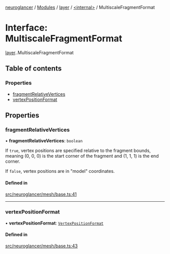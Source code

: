 [neuroglancer](../README.md) / [Modules](../modules.md) / [layer](../modules/layer.md) / [<internal\>](../modules/layer._internal_.md) / MultiscaleFragmentFormat

# Interface: MultiscaleFragmentFormat

[layer](../modules/layer.md).[<internal>](../modules/layer._internal_.md).MultiscaleFragmentFormat

## Table of contents

### Properties

- [fragmentRelativeVertices](layer._internal_.MultiscaleFragmentFormat.md#fragmentrelativevertices)
- [vertexPositionFormat](layer._internal_.MultiscaleFragmentFormat.md#vertexpositionformat)

## Properties

### fragmentRelativeVertices

• **fragmentRelativeVertices**: `boolean`

If `true`, vertex positions are specified relative to the fragment bounds, meaning (0, 0, 0) is
the start corner of the fragment and (1, 1, 1) is the end corner.

If `false`, vertex positions are in "model" coordinates.

#### Defined in

[src/neuroglancer/mesh/base.ts:41](https://github.com/ActiveBrainAtlas2/neuroglancer/blob/540617bc/src/neuroglancer/mesh/base.ts#L41)

___

### vertexPositionFormat

• **vertexPositionFormat**: [`VertexPositionFormat`](../enums/layer._internal_.VertexPositionFormat.md)

#### Defined in

[src/neuroglancer/mesh/base.ts:43](https://github.com/ActiveBrainAtlas2/neuroglancer/blob/540617bc/src/neuroglancer/mesh/base.ts#L43)
